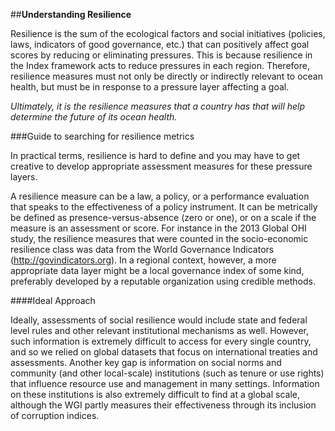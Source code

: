 ##**Understanding Resilience**Resilience is the sum of the ecological factors and social initiatives (policies, laws, indicators of good governance, etc.) that can positively affect goal scores by reducing or eliminating pressures. This is because resilience in the Index framework acts to reduce pressures in each region. Therefore, resilience measures must not only be directly or indirectly relevant to ocean health, but must be in response to a pressure layer affecting a goal.*Ultimately, it is the resilience measures that a country has that will help determine the future of its ocean health.*<!---Add new section on guidance for resilience metrics for countries--->###Guide to searching for resilience metricsIn practical terms, resilience is hard to define and you may have to get creative to develop appropriate assessment measures for these pressure layers.A resilience measure can be a law, a policy, or a performance evaluation that speaks to the effectiveness of a policy instrument. It can be metrically be defined as presence-versus-absence (zero or one), or on a scale if the measure is an assessment or score. For instance in the 2013 Global OHI study, the resilience measures that were counted in the socio-economic resilience class was data from the World Governance Indicators (http://govindicators.org). In a regional context, however, a more appropriate data layer might be a local governance index of some kind, preferably developed by a reputable organization using credible methods.####Ideal Approach <!---source from 2012 Global SM--->Ideally, assessments of social resilience would include state and federal level rules and other relevant institutional mechanisms as well. However, such information is extremely difficultto access for every single country, and so we relied on global datasets that focus on international treaties and assessments. Another key gap is information on social norms and community (and other local-scale) institutions (such as tenure or use rights) that influence resource use and management in many settings. Information on these institutions is also extremely difficult to find at a global scale, although the WGI partly measures their effectiveness through its inclusion of corruption indices.